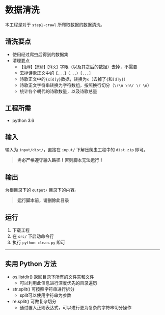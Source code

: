 # 数据清洗

本工程是对于 `step1-crawl` 所爬取数据的数据清洗。

## 清洗要点

* 使用经过爬虫后得到的数据集
* 清理要点
    * `【注释】【赏析】【译文】`字眼（以及其之后的数据）去掉，不需要
    * 去掉诗歌正文中的`【...】（...）[...]`
    * 诗歌正文中的`{x[d]y}`数据，转换为`x`（去掉了`{`和`[d]y}`）
    * 诗歌正文字符串转换为字符数组，按照换行切分（`\r\n \n\r \r \n`）
    * 统计各个朝代的诗歌数量，以及诗歌总量

## 工程所需

* python 3.6

## 输入

输入为 `input/dist/`，直接在 `input/` 下解压爬虫工程中的 `dist.zip` 即可。

> **务必严格遵守输入路径！否则脚本无法运行！**

## 输出

为根目录下的 `output/` 目录下的内容。

> **运行脚本前，请删除此目录**

## 运行

1. 下载工程
2. 在 `src/` 下启动命令行
3. 执行 `python clean.py` 即可

---

## 实用 Python 方法

* os.listdir() 返回目录下所有的文件夹和文件
    * 可以利用此信息进行深度优先的目录遍历
* str.split() 可按照字符串进行拆分
    * split可以使用字符串为参数
* re.split() 可做复杂切分
    * 通过置入正则表达式，可以进行更为复杂的字符串切分操作